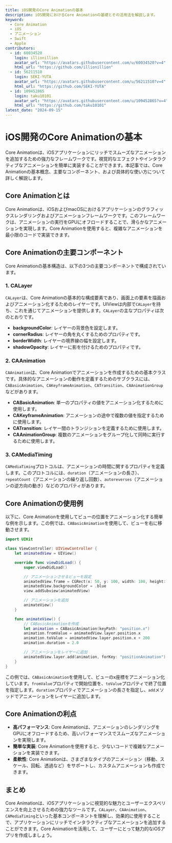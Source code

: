 ```yaml
---
title: iOS開発のCore Animationの基本
description: iOS開発におけるCore Animationの基礎とその活用法を解説します。
keyword:
  - Core Animation
  - iOS
  - アニメーション
  - Swift
  - Apple
contributors:
  - id: 60034520
    login: illionillion
    avatar_url: "https://avatars.githubusercontent.com/u/60034520?v=4"
    html_url: "https://github.com/illionillion"
  - id: 56211510
    login: SEKI-YUTA
    avatar_url: "https://avatars.githubusercontent.com/u/56211510?v=4"
    html_url: "https://github.com/SEKI-YUTA"
  - id: 109452865
    login: taku10101
    avatar_url: "https://avatars.githubusercontent.com/u/109452865?v=4"
    html_url: "https://github.com/taku10101"
latest_date: "2024-09-15"
---
```


# iOS開発のCore Animationの基本

Core Animationは、iOSアプリケーションにリッチでスムーズなアニメーションを追加するための強力なフレームワークです。視覚的なエフェクトやインタラクティブなアニメーションを簡単に実装することができます。本記事では、Core Animationの基本概念、主要なコンポーネント、および具体的な使い方について詳しく解説します。

## Core Animationとは

Core Animationは、iOSおよびmacOSにおけるアプリケーションのグラフィックスレンダリングおよびアニメーションフレームワークです。このフレームワークは、アニメーションの実行をGPUにオフロードすることで、滑らかなアニメーションを実現します。Core Animationを使用すると、複雑なアニメーションを最小限のコードで実装できます。

## Core Animationの主要コンポーネント

Core Animationの基本構造は、以下の3つの主要コンポーネントで構成されています。

### 1. CALayer

`CALayer`は、Core Animationの基本的な構成要素であり、画面上の要素を描画およびアニメーション化するためのレイヤーです。UIViewは内部で`CALayer`を持ち、これを通じてアニメーションを提供します。`CALayer`の主なプロパティは次のとおりです。

- **backgroundColor**: レイヤーの背景色を設定します。
- **cornerRadius**: レイヤーの角を丸くするためのプロパティです。
- **borderWidth**: レイヤーの境界線の幅を設定します。
- **shadowOpacity**: レイヤーに影を付けるためのプロパティです。

### 2. CAAnimation

`CAAnimation`は、Core Animationでアニメーションを作成するための基本クラスです。具体的なアニメーションの動作を定義するためのサブクラスには、`CABasicAnimation`、`CAKeyframeAnimation`、`CATransition`、`CAAnimationGroup`などがあります。

- **CABasicAnimation**: 単一のプロパティの値をアニメーション化するために使用します。
- **CAKeyframeAnimation**: アニメーションの途中で複数の値を指定するために使用します。
- **CATransition**: レイヤー間のトランジションを定義するために使用します。
- **CAAnimationGroup**: 複数のアニメーションをグループ化して同時に実行するために使用します。

### 3. CAMediaTiming

`CAMediaTiming`プロトコルは、アニメーションの時間に関するプロパティを定義します。このプロトコルには、`duration`（アニメーションの長さ）、`repeatCount`（アニメーションの繰り返し回数）、`autoreverses`（アニメーションの逆方向の動き）などのプロパティがあります。

## Core Animationの使用例

以下に、Core Animationを使用してビューの位置をアニメーション化する簡単な例を示します。この例では、`CABasicAnimation`を使用して、ビューを右に移動させます。

```swift
import UIKit

class ViewController: UIViewController {
    let animatedView = UIView()

    override func viewDidLoad() {
        super.viewDidLoad()

        // アニメーションさせるビューを設定
        animatedView.frame = CGRect(x: 50, y: 100, width: 100, height: 100)
        animatedView.backgroundColor = .blue
        view.addSubview(animatedView)

        // アニメーションを追加
        animateView()
    }

    func animateView() {
        // CABasicAnimationを作成
        let animation = CABasicAnimation(keyPath: "position.x")
        animation.fromValue = animatedView.layer.position.x
        animation.toValue = animatedView.layer.position.x + 200
        animation.duration = 2.0

        // アニメーションをレイヤーに追加
        animatedView.layer.add(animation, forKey: "positionAnimation")
    }
}
```

この例では、`CABasicAnimation`を使用して、ビューのx座標をアニメーション化しています。`fromValue`プロパティで開始位置を、`toValue`プロパティで終了位置を指定します。`duration`プロパティでアニメーションの長さを指定し、`add`メソッドでアニメーションをレイヤーに追加します。

## Core Animationの利点

- **高パフォーマンス**: Core Animationは、アニメーションのレンダリングをGPUにオフロードするため、高いパフォーマンスでスムーズなアニメーションを実現します。
- **簡単な実装**: Core Animationを使用すると、少ないコードで複雑なアニメーションを実装できます。
- **柔軟性**: Core Animationは、さまざまなタイプのアニメーション（移動、スケール、回転、透過など）をサポートし、カスタムアニメーションも作成できます。

## まとめ

Core Animationは、iOSアプリケーションに視覚的な魅力とユーザーエクスペリエンスを向上させるための強力なツールです。`CALayer`、`CAAnimation`、`CAMediaTiming`といった基本コンポーネントを理解し、効果的に使用することで、アプリケーションにリッチでインタラクティブなアニメーションを追加することができます。Core Animationを活用して、ユーザーにとって魅力的なiOSアプリを作成しましょう。
